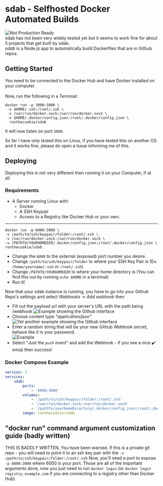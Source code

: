 # sdab - Selfhosted Docker Automated Builds
![Not Production Ready](https://img.shields.io/badge/Production%20Ready%3F-No-red.svg)<br>sdab has not been very widely tested yet but it seems to work fine for about 5 projects that get built by sdab.
<br>
*sdab* is a Node.js app to automatically build Dockerfiles that are in Github repos.
## Getting Started
You need to be connected to the Docker Hub and have Docker installed on your computer. <br><br>
Now, run the following in a Terminal: 
```
docker run -p 3000:3000 \
 -v $HOME/.ssh:/root/.ssh \
 -v /var/run/docker.sock:/var/run/docker.sock \
 -v $HOME/.docker/config.json:/root/.docker/config.json \
  ronthecookie/sdab
```
It will now listen on port `3000`.

So far I have only tested this on Linux, if you have tested this on another OS and it works fine, please do open a Issue informing me of this.

## Deploying
Deploying this is not very different then running it on your Computer, if at all.
### Requirements
* A Server running Linux with:
    * Docker
    * A SSH Keypair
    * Access to a Registry like Docker Hub or your own.
<hr>

```
docker run -p 6000:3000 \
-v /path/to/ssh/keypair/folder:/root/.ssh \
-v /var/run/docker.sock:/var/run/docker.sock \
-v /PATHTO/YOURHOMEDIR/.docker/config.json:/root/.docker/config.json \
ronthecookie/sdab
```
* Change the `6000` to the external (exposed) port number you desire.
* Change `/path/to/ssh/keypair/folder` to where your SSH Key Pair is (Ex: `/home/yourname/.ssh` or `/root/.ssh`)
* Change `/PATHTO/YOURHOMEDIR` to where your home directory is (You can find this out by running `echo $HOME` in a terminal)
* Run it!

Now that your sdab instance is running, you have to go into your Github Repo's settings and select *Webhooks* -> *Add webhook* then
* Fill out the payload url with your server's URL with the path being /webhook 
![Example showing the Github interface](https://i.ronthecookie.me/wJJvUtO.png)
* Choose content type *"application/json"*<br>
![Yet another example showing the Github interface](https://i.ronthecookie.me/G0NXPpa.png)
* Enter a random string that will be your new Github Webhook secret, behave like it is your password.<br>
![Example](https://i.ronthecookie.me/ecvPjtu.png)
* Select "*Just the `push` event*" and add the Webhook - if you see a nice ✔️ emoji then success!

### Docker Compose Example
```yaml
version: 3
services:
    sdab:
        ports:
            - '6000:3000'
        volumes:
            - '/path/to/ssh/keypair/folder:/root/.ssh'
            - '/var/run/docker.sock:/var/run/docker.sock'
            - '/pathTo/yourHomeDirectory/.docker/config.json:/root/.docker/config.json'
        image: ronthecookie/sdab
```


## "docker run" command argument customization guide (badly written)
THIS IS BADDLY WRITTEN, You have been warned.
If this is a private git repo - you will need to point it to an ssh key pair with the `-v /path/to/ssh/keypair/folder:/root/.ssh`
Now, you'll need a port to expose `-p 6000:3000` where 6000 is your port.
Those are all of the important arguments done, now you just need to run `docker login` (or `docker login registry.example.com` if you are connecting to a registry other than Docker Hub)
